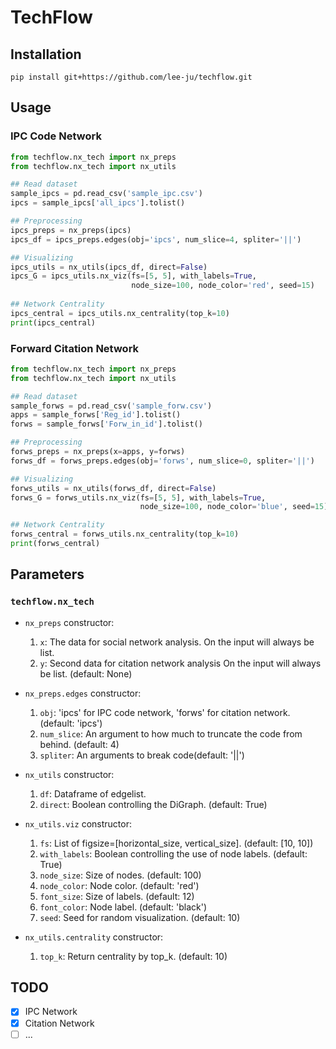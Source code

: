 # TechFlow
## Installation

`pip install git+https://github.com/lee-ju/techflow.git`

## Usage

### IPC Code Network
```python
from techflow.nx_tech import nx_preps
from techflow.nx_tech import nx_utils

## Read dataset
sample_ipcs = pd.read_csv('sample_ipc.csv')
ipcs = sample_ipcs['all_ipcs'].tolist()

## Preprocessing
ipcs_preps = nx_preps(ipcs)
ipcs_df = ipcs_preps.edges(obj='ipcs', num_slice=4, spliter='||')

## Visualizing
ipcs_utils = nx_utils(ipcs_df, direct=False)
ipcs_G = ipcs_utils.nx_viz(fs=[5, 5], with_labels=True,
                           node_size=100, node_color='red', seed=15)
                           
## Network Centrality
ipcs_central = ipcs_utils.nx_centrality(top_k=10)
print(ipcs_central)
```

### Forward Citation Network
```python
from techflow.nx_tech import nx_preps
from techflow.nx_tech import nx_utils

## Read dataset
sample_forws = pd.read_csv('sample_forw.csv')
apps = sample_forws['Reg_id'].tolist()
forws = sample_forws['Forw_in_id'].tolist()

## Preprocessing
forws_preps = nx_preps(x=apps, y=forws)
forws_df = forws_preps.edges(obj='forws', num_slice=0, spliter='||')

## Visualizing
forws_utils = nx_utils(forws_df, direct=False)
forws_G = forws_utils.nx_viz(fs=[5, 5], with_labels=True,
                             node_size=100, node_color='blue', seed=15)

## Network Centrality
forws_central = forws_utils.nx_centrality(top_k=10)
print(forws_central)
```

## Parameters

### `techflow.nx_tech`
- `nx_preps` constructor:
    1. `x`: The data for social network analysis. On the input will always be list.
    2. `y`: Second data for citation network analysis On the input will always be list. (default: None)

- `nx_preps.edges` constructor:
    1. `obj`: 'ipcs' for IPC code network, 'forws' for citation network. (default: 'ipcs')
    2. `num_slice`: An argument to how much to truncate the code from behind. (default: 4)
    3. `spliter`: An arguments to break code(default: '||')

- `nx_utils` constructor:
    1. `df`: Dataframe of edgelist.
    2. `direct`: Boolean controlling the DiGraph. (default: True)

- `nx_utils.viz` constructor:
    1. `fs`: List of figsize=[horizontal_size, vertical_size]. (default: [10, 10])
    2. `with_labels`: Boolean controlling the use of node labels. (default: True)
    3. `node_size`: Size of nodes. (default: 100)
    4. `node_color`: Node color. (default: 'red')
    5. `font_size`: Size of labels. (default: 12)
    6. `font_color`: Node label. (default: 'black')
    7. `seed`: Seed for random visualization. (default: 10)

- `nx_utils.centrality` constructor:
    1. `top_k`: Return centrality by top_k. (default: 10)

## TODO
- [x] IPC Network
- [x] Citation Network
- [ ] ...
